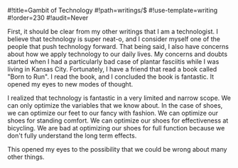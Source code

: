#!title=Gambit of Technology
#!path=writings/$
#!use-template=writing
#!order=230
#!audit=Never

First, it should be clear from my other writings that I am a technologist. I believe that technology is super neat-o, and I consider myself one of the people that push technology forward. That being said, I also have concerns about how we apply technology to our daily lives. My concerns and doubts started when I had a particularly bad case of plantar fasciitis while I was living in Kansas City. Fortunately, I have a friend that read a book called "Born to Run". I read the book, and I concluded the book is fantastic. It opened my eyes to new modes of thought.

I realized that technology is fantastic in a very limited and narrow scope. We can only optimize the variables that we know about. In the case of shoes, we can optimize our feet to our fancy with fashion. We can optimize our shoes for standing comfort. We can optimize our shoes for effectiveness at bicycling. We are bad at optimizing our shoes for full function because we don't fully understand the long term effects.

This opened my eyes to the possibility that we could be wrong about many other things.

